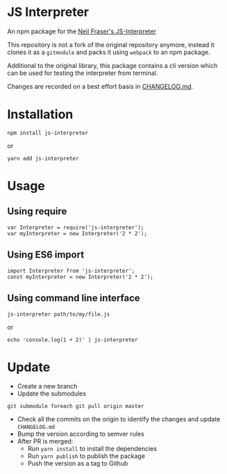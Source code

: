 JS Interpreter
==============

An npm package for the [Neil Fraser's JS-Interpreter](https://github.com/NeilFraser/JS-Interpreter)

This repository is not a fork of the original repository anymore, instead it
clones it as a `gitmodule` and packs it using `webpack` to an npm package.

Additional to the original library, this package contains a cli version which
can be used for testing the interpreter from terminal.

Changes are recorded on a best effort basis in [CHANGELOG.md](CHANGELOG.md).

# Installation

```
npm install js-interpreter
```

or

```
yarn add js-interpreter
```

# Usage

## Using require

```
var Interpreter = require('js-interpreter');
var myInterpreter = new Interpreter('2 * 2');
```

## Using ES6 import

```
import Interpreter from 'js-interpreter';
const myInterpreter = new Interpreter('2 * 2');
```

## Using command line interface

```
js-interpreter path/to/my/file.js
```

or

```
echo 'console.log(1 + 2)' | js-interpreter 
```

# Update

- Create a new branch
- Update the submodules

```
git submodule foreach git pull origin master
```

- Check all the commits on the origin to identify the changes and update `CHANGELOG.md`
- Bump the version according to semver rules
- After PR is merged:
  - Run `yarn install` to install the dependencies
  - Run `yarn publish` to publish the package
  - Push the version as a tag to Github
